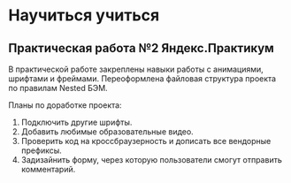 # Научиться учиться
## Практическая работа №2 Яндекс.Практикум  

В практической работе закреплены навыки работы с анимациями, шрифтами и фреймами. Переоформлена файловая структура проекта по правилам Nested БЭМ.  

Планы по доработке проекта:  
1. Подключить другие шрифты.
2. Добавить любимые образовательные видео.
3. Проверить код на кроссбраузерность и дописать все вендорные префиксы.
4. Задизайнить форму, через которую пользователи смогут отправить комментарий.